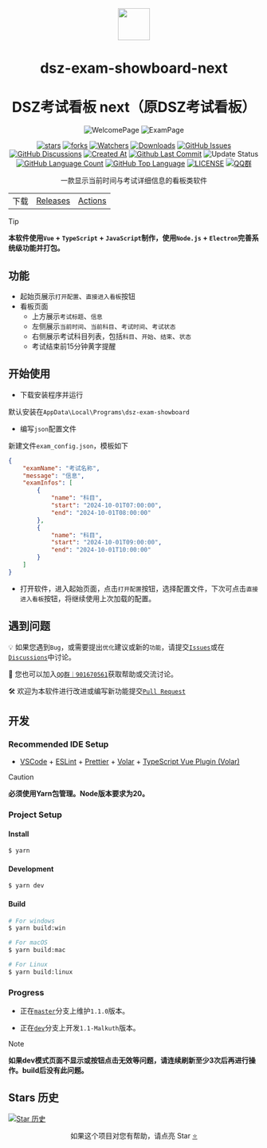 <div align="center">

<image src="resources/icon.png" height="64"/>

# dsz-exam-showboard-next
# DSZ考试看板 next（原DSZ考试看板）

![WelcomePage](/.Screenshots/WelcomePage.png)
![ExamPage](/.Screenshots/ExamPage.png)

[![stars](https://img.shields.io/github/stars/MKStoler4096/dsz-exam-showboard-next?label=Stars)](https://github.com/MKStoler4096/dsz-exam-showboard-next/stargazers)
[![forks](https://img.shields.io/github/forks/MKStoler4096/dsz-exam-showboard-next?label=Forks)](https://github.com/MKStoler4096/dsz-exam-showboard-next/forks)
[![Watchers](https://img.shields.io/github/watchers/MKStoler4096/dsz-exam-showboard-next?style=social)](https://github.com/MKStoler4096/dsz-exam-showboard-next/watchers)
[![Downloads](https://img.shields.io/github/downloads/MKStoler4096/dsz-exam-showboard-next/total?style=social&label=Downloads&logo=github)](https://github.com/MKStoler4096/dsz-exam-showboard-next/releases)
[![GitHub Issues](https://img.shields.io/github/issues-search/MKStoler4096/dsz-exam-showboard-next?query=is%3Aopen&style=social-square&logo=github&label=Issues&color=%233fb950)](https://github.com/MKStoler4096/dsz-exam-showboard-next/issues)
[![GitHub Discussions](https://img.shields.io/github/discussions/MKStoler4096/dsz-exam-showboard-next?style=flat&logo=Github&label=Discussions)](https://github.com/MKStoler4096/dsz-exam-showboard-next/discussions)
[![Created At](https://img.shields.io/github/created-at/MKStoler4096/dsz-exam-showboard-next)](https://github.com/MKStoler4096/dsz-exam-showboard-next)
[![Github Last Commit](https://img.shields.io/github/last-commit/MKStoler4096/dsz-exam-showboard-next)](https://github.com/MKStoler4096/dsz-exam-showboard-next/commits/master)
![Update Status](https://img.shields.io/badge/%E7%8A%B6%E6%80%81-%E9%9D%9E%E5%B8%B8%E6%B4%BB%E8%B7%83-green)
[![GitHub Language Count](https://img.shields.io/github/languages/count/MKStoler4096/dsz-exam-showboard-next)](https://github.com/MKStoler4096/dsz-exam-showboard-next)
[![GitHub Top Language](https://img.shields.io/github/languages/top/MKStoler4096/dsz-exam-showboard-next)](https://github.com/MKStoler4096/dsz-exam-showboard-next)
[![LICENSE](https://img.shields.io/badge/License-GPL--3.0-red.svg "LICENSE")](LICENSE)
[![QQ群](https://img.shields.io/badge/-QQ%E7%BE%A4%EF%BD%9C901670561-blue?style=flat&logo=TencentQQ&logoColor=white)](https://qm.qq.com/q/zDiEipHsaI)

一款显示当前时间与考试详细信息的看板类软件

<table>
    <tr>
        <td align="center">下载</td>
        <td align="center"><a href="https://github.com/MKStoler4096/dsz-exam-showboard-next/releases">Releases<a/></td>
        <td align="center"><a href="https://github.com/MKStoler4096/dsz-exam-showboard-next/actions">Actions<a/></td>
    </tr>
</table>

</div>

> [!tip]
> **本软件使用`Vue` + `TypeScript` + `JavaScript`制作，使用`Node.js` + `Electron`完善系统级功能并打包。**

## 功能
- 起始页展示`打开配置`、`直接进入看板`按钮
- 看板页面
	- 上方展示`考试标题`、`信息`
	- 左侧展示`当前时间`、`当前科目`、`考试时间`、`考试状态`
	- 右侧展示考试科目列表，包括`科目`、`开始`、`结束`、`状态`
	- 考试结束前15分钟黄字提醒

## 开始使用

- 下载安装程序并运行

默认安装在`AppData\Local\Programs\dsz-exam-showboard`

- 编写`json`配置文件

新建文件`exam_config.json`，模板如下
```json
{
    "examName": "考试名称",
    "message": "信息",
    "examInfos": [
        {
            "name": "科目",
            "start": "2024-10-01T07:00:00",
            "end": "2024-10-01T08:00:00"
        },
        {
            "name": "科目",
            "start": "2024-10-01T09:00:00",
            "end": "2024-10-01T10:00:00"
        }
    ]
}
```

-  打开软件，进入起始页面，点击`打开配置`按钮，选择配置文件，下次可点击`直接进入看板`按钮，将继续使用上次加载的配置。 

## 遇到问题

💡 如果您遇到`Bug`，或需要提出`优化`建议或新的`功能`，请提交[`Issues`](https://github.com/MKStoler4096/dsz-exam-showboard-next/issues)或在[`Discussions`](https://github.com/MKStoler4096/dsz-exam-showboard-next/discussions)中讨论。

👥 您也可以加入[`QQ群｜901670561`](https://qm.qq.com/q/zDiEipHsaI)获取帮助或交流讨论。

🛠️ 欢迎为本软件进行改进或编写新功能提交[`Pull Request`](https://github.com/MKStoler4096/dsz-exam-showboard-next/pulls)

## 开发

### Recommended IDE Setup

- [VSCode](https://code.visualstudio.com/) + [ESLint](https://marketplace.visualstudio.com/items?itemName=dbaeumer.vscode-eslint) + [Prettier](https://marketplace.visualstudio.com/items?itemName=esbenp.prettier-vscode) + [Volar](https://marketplace.visualstudio.com/items?itemName=Vue.volar) + [TypeScript Vue Plugin (Volar)](https://marketplace.visualstudio.com/items?itemName=Vue.vscode-typescript-vue-plugin)

> [!Caution]
> **必须使用Yarn包管理。Node版本要求为20。**

### Project Setup

#### Install

```bash
$ yarn
```

#### Development

```bash
$ yarn dev
```

#### Build

```bash
# For windows
$ yarn build:win

# For macOS
$ yarn build:mac

# For Linux
$ yarn build:linux
```

### Progress

- 正在[`master`](https://github.com/MKStoler4096/dsz-exam-showboard-next/commits/master)分支上维护`1.1.0`版本。

- 正在[`dev`](https://github.com/MKStoler4096/dsz-exam-showboard-next/commits/dev)分支上开发`1.1-Malkuth`版本。

> [!note]
> **如果dev模式页面不显示或按钮点击无效等问题，请连续刷新至少3次后再进行操作。build后没有此问题。**

## Stars 历史

[![Star 历史](https://starchart.cc/MKStoler4096/dsz-exam-showboard-next.svg?variant=adaptive)](https://starchart.cc/MKStoler4096/dsz-exam-showboard-next/stargazers)

<div align="center">

如果这个项目对您有帮助，请点亮 Star [⭐](#dsz-exam-showboard-next)

</div>